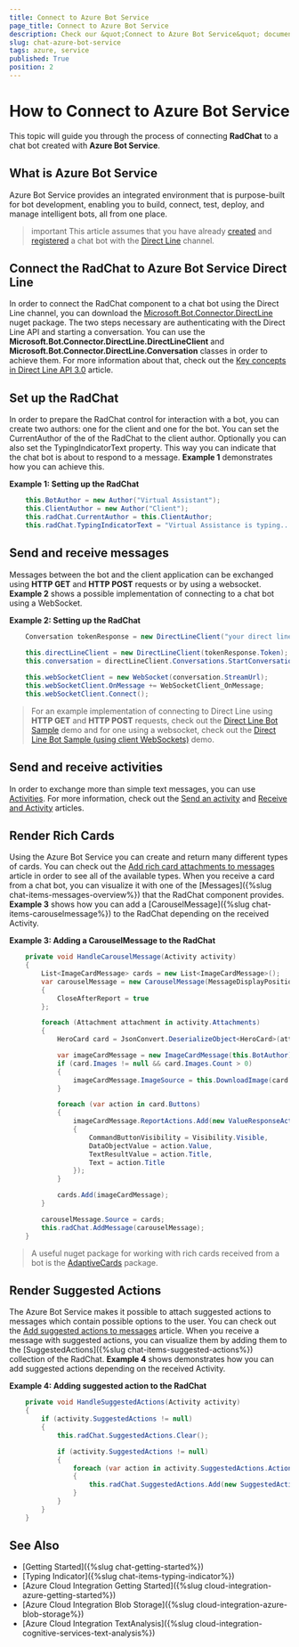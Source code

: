 ```yaml
---
title: Connect to Azure Bot Service 
page_title: Connect to Azure Bot Service 
description: Check our &quot;Connect to Azure Bot Service&quot; documentation article for the RadChat {{ site.framework_name }} control.
slug: chat-azure-bot-service
tags: azure, service
published: True
position: 2
---
```


# How to Connect to Azure Bot Service

This topic will guide you through the process of connecting **RadChat** to a chat bot created with **Azure Bot Service**. 

## What is Azure Bot Service 

Azure Bot Service provides an integrated environment that is purpose-built for bot development, enabling you to build, connect, test, deploy, and manage intelligent bots, all from one place. 

>important This article assumes that you have already [created](https://docs.microsoft.com/en-us/azure/bot-service/bot-service-quickstart?view=azure-bot-service-3.0) and [registered](https://docs.microsoft.com/en-us/azure/bot-service/bot-service-channel-connect-directline?view=azure-bot-service-3.0) a chat bot with the [Direct Line](https://docs.microsoft.com/en-us/azure/bot-service/rest-api/bot-framework-rest-direct-line-3-0-concepts?view=azure-bot-service-3.0) channel. 

## Connect the RadChat to Azure Bot Service Direct Line

In order to connect the RadChat component to a chat bot using the Direct Line channel, you can download the [Microsoft.Bot.Connector.DirectLine](https://www.nuget.org/packages/Microsoft.Bot.Connector.DirectLine) nuget package. The two steps necessary are authenticating with the Direct Line API and starting a conversation. You can use the **Microsoft.Bot.Connector.DirectLine.DirectLineClient** and **Microsoft.Bot.Connector.DirectLine.Conversation** classes in order to achieve them. For more information about that, check out the [Key concepts in Direct Line API 3.0](https://docs.microsoft.com/en-us/azure/bot-service/rest-api/bot-framework-rest-direct-line-3-0-concepts?view=azure-bot-service-3.0) article.

## Set up the RadChat

In order to prepare the RadChat control for interaction with a bot, you can create two authors: one for the client and one for the bot. You can set the CurrentAuthor of the of the RadChat to the client author. Optionally you can also set the TypingIndicatorText property. This way you can indicate that the chat bot is about to respond to a message. **Example 1** demonstrates how you can achieve this.

__Example 1: Setting up the RadChat__ 
```C#
    this.BotAuthor = new Author("Virtual Assistant");
    this.ClientAuthor = new Author("Client");
    this.radChat.CurrentAuthor = this.ClientAuthor;
    this.radChat.TypingIndicatorText = "Virtual Assistance is typing...";
```

## Send and receive messages

Messages between the bot and the client application can be exchanged using **HTTP GET** and **HTTP POST** requests or by using a websocket. **Example 2** shows a possible implementation of connecting to a chat bot using a WebSocket.

__Example 2: Setting up the RadChat__ 
```C#
    Conversation tokenResponse = new DirectLineClient("your direct line secret").Tokens.GenerateTokenForNewConversation();
 
    this.directLineClient = new DirectLineClient(tokenResponse.Token);
    this.conversation = directLineClient.Conversations.StartConversation();

    this.webSocketClient = new WebSocket(conversation.StreamUrl);
    this.webSocketClient.OnMessage += WebSocketClient_OnMessage;
    this.webSocketClient.Connect();
```

> For an example implementation of connecting to Direct Line using **HTTP GET** and **HTTP POST** requests, check out the [Direct Line Bot Sample](https://github.com/microsoft/BotBuilder-Samples/tree/v3-sdk-samples/CSharp/core-DirectLine) demo and for one using a websocket, check out the [Direct Line Bot Sample (using client WebSockets)](https://github.com/microsoft/BotBuilder-Samples/tree/v3-sdk-samples/CSharp/core-DirectLineWebSockets) demo.

## Send and receive activities

In order to exchange more than simple text messages, you can use [Activities](https://docs.microsoft.com/en-us/azure/bot-service/rest-api/bot-framework-rest-connector-api-reference?view=azure-bot-service-3.0#activity-object). For more information, check out the [Send an activity](https://docs.microsoft.com/en-us/azure/bot-service/rest-api/bot-framework-rest-direct-line-3-0-send-activity?view=azure-bot-service-3.0) and [Receive and Activity](https://docs.microsoft.com/en-us/azure/bot-service/rest-api/bot-framework-rest-direct-line-3-0-receive-activities?view=azure-bot-service-3.0) articles.

## Render Rich Cards

Using the Azure Bot Service you can create and return many different types of cards. You can check out the [Add rich card attachments to messages](https://docs.microsoft.com/en-us/azure/bot-service/dotnet/bot-builder-dotnet-add-rich-card-attachments?view=azure-bot-service-3.0) article in order to see all of the available types. When you receive a card from a chat bot, you can visualize it with one of the [Messages]({%slug chat-items-messages-overview%}) that the RadChat component provides. **Example 3** shows how you can add a [CarouselMessage]({%slug chat-items-carouselmessage%}) to the RadChat depending on the received Activity.

__Example 3: Adding a CarouselMessage to the RadChat__ 
```C#
    private void HandleCarouselMessage(Activity activity)
    {
        List<ImageCardMessage> cards = new List<ImageCardMessage>();
        var carouselMessage = new CarouselMessage(MessageDisplayPosition.Inline, this.BotAuthor, null)
        {
            CloseAfterReport = true
        };

        foreach (Attachment attachment in activity.Attachments)
        {
            HeroCard card = JsonConvert.DeserializeObject<HeroCard>(attachment.Content.ToString());

            var imageCardMessage = new ImageCardMessage(this.BotAuthor) { Title = card.Title, SubTitle = card.Subtitle, Text = card.Text };
            if (card.Images != null && card.Images.Count > 0)
            {
                imageCardMessage.ImageSource = this.DownloadImage(card.Images[0].Url);
            }

            foreach (var action in card.Buttons)
            {
                imageCardMessage.ReportActions.Add(new ValueResponseAction(imageCardMessage)
                {
                    CommandButtonVisibility = Visibility.Visible,
                    DataObjectValue = action.Value,
                    TextResultValue = action.Title,
                    Text = action.Title
                });
            }

            cards.Add(imageCardMessage);
        }

        carouselMessage.Source = cards;
        this.radChat.AddMessage(carouselMessage);
    }
```

> A useful nuget package for working with rich cards received from a bot is the [AdaptiveCards](https://www.nuget.org/packages/AdaptiveCards) package.

## Render Suggested Actions

The Azure Bot Service makes it possible to attach suggested actions to messages which contain possible options to the user. You can check out the [Add suggested actions to messages](https://docs.microsoft.com/en-us/azure/bot-service/dotnet/bot-builder-dotnet-add-suggested-actions?view=azure-bot-service-3.0) article. When you receive a message with suggested actions, you can visualize them by adding them to the [SuggestedActions]({%slug chat-items-suggested-actions%}) collection of the RadChat. **Example 4** shows demonstrates how you can add suggested actions depending on the received Activity.

__Example 4: Adding suggested action to the RadChat__ 
```C#
    private void HandleSuggestedActions(Activity activity)
    {
        if (activity.SuggestedActions != null)
        {
            this.radChat.SuggestedActions.Clear();

            if (activity.SuggestedActions != null)
            {
                foreach (var action in activity.SuggestedActions.Actions)
                {
                    this.radChat.SuggestedActions.Add(new SuggestedAction(action.Value.ToString()));
                }
            }
        }
    }
```

## See Also

* [Getting Started]({%slug chat-getting-started%})
* [Typing Indicator]({%slug chat-items-typing-indicator%})
* [Azure Cloud Integration Getting Started]({%slug cloud-integration-azure-getting-started%})
* [Azure Cloud Integration Blob Storage]({%slug cloud-integration-azure-blob-storage%})
* [Azure Cloud Integration TextAnalysis]({%slug cloud-integration-cognitive-services-text-analysis%})

